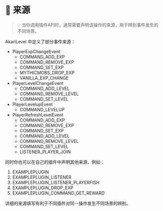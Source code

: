 # 📨 来源
> 💡 当你调用插件API时，通常需要声明该操作的来源，用于辨别事件发生的不同场景。

AkariLevel 中定义了部分事件来源：

- PlayerExpChangeEvent
  - COMMAND_ADD_EXP
  - COMMAND_REMOVE_EXP
  - COMMAND_SET_EXP
  - MYTHICMOBS_DROP_EXP
  - VANILLA_EXP_CHANGE
- PlayerLevelChangeEvent
  - COMMAND_ADD_LEVEL
  - COMMAND_REMOVE_LEVEL
  - COMMAND_SET_LEVEL
- PlayerLevelupEvent
  - COMMAND_LEVELUP
- PlayerRefreshLevelEvent
  - COMMAND_ADD_EXP
  - COMMAND_REMOVE_EXP
  - COMMAND_SET_EXP
  - COMMAND_ADD_LEVEL
  - COMMAND_REMOVE_LEVEL
  - COMMAND_SET_LEVEL
  - LISTENER_PLAYER_JOIN

同时你也可以在自己的插件中声明其他来源，例如：

1. EXAMPLEPLUGIN
2. EXAMPLEPLUGIN_LISTENER
3. EXAMPLEPLUGIN_LISTENER_PLAYERFISH
4. EXAMPLEPLUGIN_DROP_EXP
5. EXAMPLEPLUGIN_COMMAND_GET_REWARD

详细的来源填写有利于不同插件对同一操作发生不同场景的辨别。